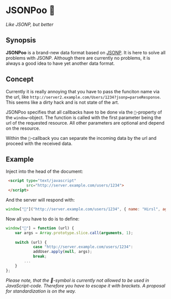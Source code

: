 JSONPoo 💩
=======

*Like JSONP, but better*

## Synopsis

**JSONPoo** is a brand-new data format based on [JSONP](http://en.wikipedia.org/wiki/JSONP). It is here to solve all problems with JSONP. Although there are currently no problems, it is always a good idea to have yet another data format.

## Concept

Currently it is really annoying that you have to pass the funciton name via the url, like `http://server2.example.com/Users/1234?jsonp=parseResponse`. This seems like a dirty hack and is not state of the art.

JSONPoo specifies that all callbacks have to be done via the `💩`-property of the `window`-object. The function is called with the first parameter being the url of the requested resource. All other parameters are optional and depend on the resource.

Within the `💩`-callback you can separate the incoming data by the url and proceed with the received data.

## Example

Inject into the head of the document:

```html
 <script type="text/javascript"
         src="http://server.example.com/users/1234">
 </script>
```

And the server will respond with:

```javascript
window["💩"]("http://server.example.com/users/1234", { name: "Hirsl", age: 25 });
```

Now all you have to do is to define:

```javascript
window["💩"] = function (url) {
    var args = Array.prototype.slice.call(arguments, 1);
    
    switch (url) {
		    case "http://server.example.com/users/1234":
            addUser.apply(null, args);
            break;
        ...
    }
};
```

*Please note, that the 💩-symbol is currently not allowed to be used in JavaScript-code. Therefore you have to escape it with brackets. A proposal for standardization is on the way.*
